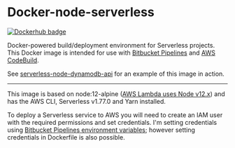 # Docker-node-serverless

[![Dockerhub badge](http://dockeri.co/image/jch254/docker-node-serverless)](https://hub.docker.com/r/jch254/docker-node-serverless)

Docker-powered build/deployment environment for Serverless projects. This Docker image is intended for use with [Bitbucket Pipelines](https://bitbucket.org/product/features/pipelines) and [AWS CodeBuild](https://aws.amazon.com/codebuild).

See [serverless-node-dynamodb-api](https://github.com/jch254/serverless-node-dynamodb-api) for an example of this image in action.

---

This image is based on node:12-alpine ([AWS Lambda uses Node v12.x](http://docs.aws.amazon.com/lambda/latest/dg/current-supported-versions.html)) and has the AWS CLI, Serverless v1.77.0 and Yarn installed.

To deploy a Serverless service to AWS you will need to create an IAM user with the required permissions and set credentials. I'm setting credentials using [Bitbucket Pipelines environment variables](https://confluence.atlassian.com/bitbucket/environment-variables-in-bitbucket-pipelines-794502608.html); however setting credentials in Dockerfile is also possible.
